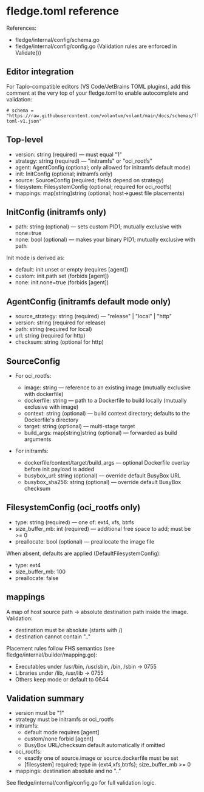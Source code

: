  
# fledge.toml reference

References:
- fledge/internal/config/schema.go
- fledge/internal/config/config.go (Validation rules are enforced in Validate())

## Editor integration

For Taplo-compatible editors (VS Code/JetBrains TOML plugins), add this comment at the very top of your fledge.toml to enable autocomplete and validation:

```
# schema = "https://raw.githubusercontent.com/volantvm/volant/main/docs/schemas/fledge-toml-v1.json"
```

## Top-level

- version: string (required) — must equal "1"
- strategy: string (required) — "initramfs" or "oci_rootfs"
- agent: AgentConfig (optional; only allowed for initramfs default mode)
- init: InitConfig (optional; initramfs only)
- source: SourceConfig (required; fields depend on strategy)
- filesystem: FilesystemConfig (optional; required for oci_rootfs)
- mappings: map[string]string (optional; host→guest file placements)

## InitConfig (initramfs only)

- path: string (optional) — sets custom PID1; mutually exclusive with none=true
- none: bool (optional) — makes your binary PID1; mutually exclusive with path

Init mode is derived as:
- default: init unset or empty (requires [agent])
- custom: init.path set (forbids [agent])
- none: init.none=true (forbids [agent])

## AgentConfig (initramfs default mode only)

- source_strategy: string (required) — "release" | "local" | "http"
- version: string (required for release)
- path: string (required for local)
- url: string (required for http)
- checksum: string (optional for http)

## SourceConfig

- For oci_rootfs:
  - image: string — reference to an existing image (mutually exclusive with dockerfile)
  - dockerfile: string — path to a Dockerfile to build locally (mutually exclusive with image)
  - context: string (optional) — build context directory; defaults to the Dockerfile's directory
  - target: string (optional) — multi-stage target
  - build_args: map[string]string (optional) — forwarded as build arguments

- For initramfs:
  - dockerfile/context/target/build_args — optional Dockerfile overlay before init payload is added
  - busybox_url: string (optional) — override default BusyBox URL
  - busybox_sha256: string (optional) — override default BusyBox checksum

## FilesystemConfig (oci_rootfs only)

- type: string (required) — one of: ext4, xfs, btrfs
- size_buffer_mb: int (required) — additional free space to add; must be >= 0
- preallocate: bool (optional) — preallocate the image file

When absent, defaults are applied (DefaultFilesystemConfig):
- type: ext4
- size_buffer_mb: 100
- preallocate: false

## mappings

A map of host source path → absolute destination path inside the image. Validation:
- destination must be absolute (starts with /)
- destination cannot contain ".."

Placement rules follow FHS semantics (see fledge/internal/builder/mapping.go):
- Executables under /usr/bin, /usr/sbin, /bin, /sbin → 0755
- Libraries under /lib, /usr/lib → 0755
- Others keep mode or default to 0644

## Validation summary

- version must be "1"
- strategy must be initramfs or oci_rootfs
- initramfs:
  - default mode requires [agent]
  - custom/none forbid [agent]
  - BusyBox URL/checksum default automatically if omitted
- oci_rootfs:
  - exactly one of source.image or source.dockerfile must be set
  - [filesystem] required; type in {ext4,xfs,btrfs}; size_buffer_mb >= 0
- mappings: destination absolute and no ".."

See fledge/internal/config/config.go for full validation logic.
